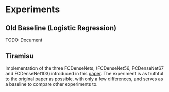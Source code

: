 Experiments
===========

Old Baseline (Logistic Regression)
----------------------------------
TODO: Document


Tiramisu
--------
Implementation of the three FCDenseNets, (FCDenseNet56, FCDenseNet67 and FCDenseNet103) introduced in this [paper](https://arxiv.org/abs/1611.09326).
The experiment is as truthful to the original paper as possible, with only a few differences, and serves as a baseline
to compare other experiments to.